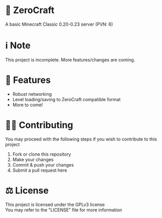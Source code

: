 # 💬 ZeroCraft
A basic Minecraft Classic 0.20-0.23 server (PVN: 6)

# ℹ️ Note
This project is incomplete. More features/changes are coming.

# 📌 Features
- Robust networking
- Level loading/saving to ZeroCraft compatible format
- More to come!

# 👨‍💻 Contributing
You may proceed with the following steps if you wish to contribute to this project

1. Fork or clone this repository
2. Make your changes
3. Commit & push your changes
4. Submit a pull request here

# ⚖ License
This project is licensed under the GPLv3 license
<br>
You may refer to the "LICENSE" file for more information
